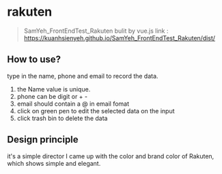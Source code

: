 # rakuten

> SamYeh_FrontEndTest_Rakuten bulit by vue.js
link : https://kuanhsienyeh.github.io/SamYeh_FrontEndTest_Rakuten/dist/

## How to use?

type in the name, phone and email to record the data.
1. the Name value is unique.
2. phone can be digit or + -
3. email should contain a @ in email fomat
4. click on green pen to edit the selected data on the input  
5. click trash bin to delete the data

## Design principle

it's a simple director I came up with the color and brand color of Rakuten, 
which shows simple and elegant. 
